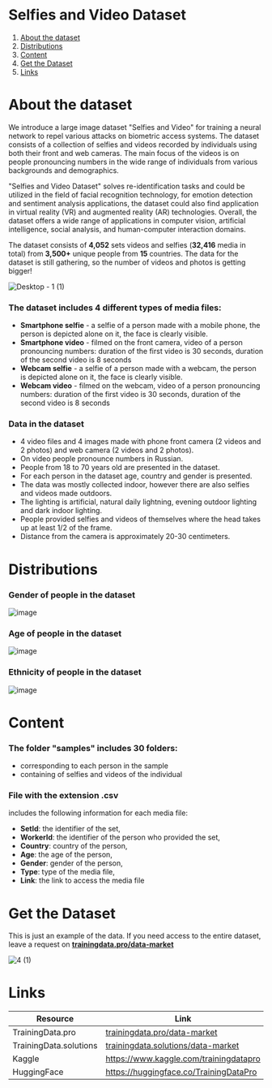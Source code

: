 # Selfies and Video Dataset
1. [ About the dataset ](#about)
2. [ Distributions ](#dist)
3. [ Content ](#cont)
4. [ Get the Dataset ](#getdat)
5. [ Links ](#link)

<a name="about"></a>
# About the dataset
We introduce a large image dataset "Selfies and Video" for training a neural network to repel various attacks on biometric access systems. The dataset consists of a collection of selfies and videos recorded by individuals using both their front and web cameras. The main focus of the videos is on people pronouncing numbers in the wide range of individuals from various backgrounds and demographics.

"Selfies and Video Dataset" solves re-identification tasks and could be utilized in the field of facial recognition technology, for emotion detection and sentiment analysis applications, the dataset could also find application in virtual reality (VR) and augmented reality (AR) technologies. Overall, the dataset offers a wide range of applications in computer vision, artificial intelligence, social analysis, and human-computer interaction domains.

The dataset consists of **4,052** sets videos and selfies (**32,416** media in total) from **3,500+** unique people from **15** countries. The data for the dataset is still gathering, so the number of videos and photos is getting bigger!

![Desktop - 1 (1)](https://github.com/Trainingdata-datamarket/TrainingData_All_datasets/assets/113421352/213373be-0c23-4a3f-bf84-7ebe08623f61)

### The dataset includes 4 different types of media files:
- **Smartphone selfie** - a selfie of a person made with a mobile phone, the person is depicted alone on it, the face is clearly visible.
- **Smartphone video** - filmed on the front camera, video of a person pronouncing numbers: duration of the first video is 30 seconds, duration of the second video is 8 seconds
- **Webcam selfie** - a selfie of a person made with a webcam, the person is depicted alone on it, the face is clearly visible.
- **Webcam video** - filmed on the webcam, video of a person pronouncing numbers: duration of the first video is 30 seconds, duration of the second video is 8 seconds

### Data in the dataset
- 4 video files and 4 images made with phone front camera (2 videos and 2 photos) and web camera (2 videos and 2 photos).
- On video people pronounce numbers in Russian.
- People from 18 to 70 years old are presented in the dataset.
- For each person in the dataset age, country and gender is presented.
- The data was mostly collected indoor, however there are also selfies and videos made outdoors.
- The lighting is artificial, natural daily lightning, evening outdoor lighting and dark indoor lighting.
- People provided selfies and videos of themselves where the head takes up at least 1/2 of the frame.
- Distance from the camera is approximately 20-30 centimeters.

<a name="dist"></a>

# Distributions

### Gender of people in the dataset

![image](https://github.com/Trainingdata-datamarket/TrainingData_All_datasets/assets/113421352/fb62c0b1-7b62-4327-bf38-d2b2d309b0c2)

### Age of people in the dataset

![image](https://github.com/Trainingdata-datamarket/TrainingData_All_datasets/assets/113421352/44b5f646-57ce-4852-bea8-7a404485c724)

### Ethnicity of people in the dataset

![image](https://github.com/Trainingdata-datamarket/TrainingData_All_datasets/assets/113421352/488be31b-8773-45ea-b002-9ce9b1c3430e)

<a name="cont"></a>

# Content
### The folder **"samples"** includes 30 folders:
- corresponding to each person in the sample
- containing of selfies and videos of the individual

### File with the extension .csv
includes the following information for each media file:
- **SetId**: the identifier of the set,
- **WorkerId**: the identifier of the person who provided the set,
- **Country**: country of the person,
- **Age**: the age of the person,
- **Gender**: gender of the person,
- **Type**: type of the media file,
- **Link**: the link to access the media file

<a name="getdat"></a>
# Get the Dataset
This is just an example of the data. If you need access to the entire dataset, leave a request on **[trainingdata.pro/data-market](https://trainingdata.pro/data-market?utm_source=github&utm_medium=cpc&utm_campaign=selfievideo)**

![4 (1)](https://github.com/Trainingdata-datamarket/TrainingData_All_datasets/assets/113421352/bcb677c4-47a8-44a9-ba53-85f7117a03f5)

<a name="link"></a>

# Links
| Resource | Link |
| --- | --- |
| TrainingData.pro | [trainingdata.pro/data-market](https://trainingdata.pro/data-market?utm_source=github&utm_medium=cpc&utm_campaign=selfievideo) |
| TrainingData.solutions | [trainingdata.solutions/data-market](https://trainingdata.solutions/data-market?utm_source=github&utm_medium=cpc&utm_campaign=selfievideo) |
| Kaggle | https://www.kaggle.com/trainingdatapro |
| HuggingFace | https://huggingface.co/TrainingDataPro |


